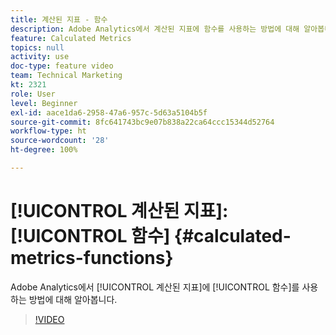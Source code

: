```yaml
---
title: 계산된 지표 - 함수
description: Adobe Analytics에서 계산된 지표에 함수를 사용하는 방법에 대해 알아봅니다.
feature: Calculated Metrics
topics: null
activity: use
doc-type: feature video
team: Technical Marketing
kt: 2321
role: User
level: Beginner
exl-id: aace1da6-2958-47a6-957c-5d63a5104b5f
source-git-commit: 8fc641743bc9e07b838a22ca64ccc15344d52764
workflow-type: ht
source-wordcount: '28'
ht-degree: 100%

---
```


# [!UICONTROL 계산된 지표]: [!UICONTROL 함수] {#calculated-metrics-functions}

Adobe Analytics에서 [!UICONTROL 계산된 지표]에 [!UICONTROL 함수]를 사용하는 방법에 대해 알아봅니다.

>[!VIDEO](https://video.tv.adobe.com/v/25408/?quality=12&learn=on)
